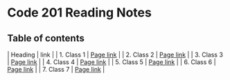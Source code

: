 # Code 201 Reading Notes

## Table of contents

| Heading | link |
| 1. Class 1 | [Page link](class-01.md) |
| 2. Class 2 | [Page link](class-02.md) |
| 3. Class 3 | [Page link](class-03.md) |
| 4. Class 4 | [Page link](class-04.md) |
| 5. Class 5 | [Page link](class-05.md) |
| 6. Class 6 | [Page link](class-06.md) |
| 7. Class 7 | [Page link](class-07.md) |

